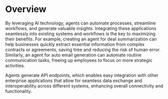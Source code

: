 # Overview

By leveraging AI technology, agents can automate processes, streamline workflows, and generate valuable insights. Integrating these applications seamlessly into existing systems and workflows is the key to maximizing their benefits. For example, creating an agent for deal summarization can help businesses quickly extract essential information from complex contracts or agreements, saving time and reducing the risk of human error. Similarly, an agent for auto email generation can automate routine communication tasks, freeing up employees to focus on more strategic activities.

Agents generate API endpoints, which enables easy integration with other enterprise applications that allow for seamless data exchange and interoperability across different systems, enhancing overall connectivity and functionality.